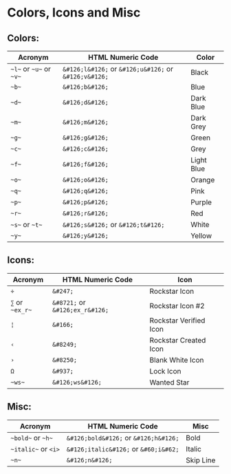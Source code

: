 # Colors, Icons and Misc

## Colors:
Acronym | HTML Numeric Code | Color
------- | ----------------- | -----
`~l~` or `~u~` or `~v~` | `&#126;l&#126;` or `&#126;u&#126;` or `&#126;v&#126;` | Black
`~b~` | `&#126;b&#126;` | Blue
`~d~` | `&#126;d&#126;` | Dark Blue
`~m~` | `&#126;m&#126;` | Dark Grey
`~g~` | `&#126;g&#126;` | Green
`~c~` | `&#126;c&#126;` | Grey
`~f~` | `&#126;f&#126;` | Light Blue
`~o~` | `&#126;o&#126;` | Orange
`~q~` | `&#126;q&#126;` | Pink
`~p~` | `&#126;p&#126;` | Purple
`~r~` | `&#126;r&#126;` | Red
`~s~` or `~t~` | `&#126;s&#126;` or `&#126;t&#126;` | White
`~y~` | `&#126;y&#126;` | Yellow


## Icons:
Acronym | HTML Numeric Code | Icon
------- | ----------------- | ----
`÷` | `&#247;` | Rockstar Icon
`∑` or `~ex_r~` | `&#8721;` or `&#126;ex_r&#126;` | Rockstar Icon #2
`¦` | `&#166;` | Rockstar Verified Icon
`‹` | `&#8249;` | Rockstar Created Icon
`›` | `&#8250;` |Blank White Icon
`Ω` | `&#937;` | Lock Icon
`~ws~` | `&#126;ws&#126;` | Wanted Star

## Misc:
Acronym | HTML Numeric Code | Misc
------- | ----------------- | ----
`~bold~` or `~h~` | `&#126;bold&#126;` or `&#126;h&#126;` | Bold
`~italic~` or `<i>` | `&#126;italic&#126;` or `&#60;i&#62;` | Italic
`~n~` | `&#126;n&#126;` | Skip Line